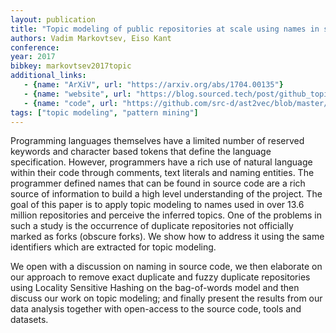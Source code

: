 ```yaml
---
layout: publication
title: "Topic modeling of public repositories at scale using names in source code"
authors: Vadim Markovtsev, Eiso Kant
conference:
year: 2017
bibkey: markovtsev2017topic
additional_links:
   - {name: "ArXiV", url: "https://arxiv.org/abs/1704.00135"}
   - {name: "website", url: "https://blog.sourced.tech/post/github_topic_modeling"}
   - {name: "code", url: "https://github.com/src-d/ast2vec/blob/master/topic_modeling.md"}
tags: ["topic modeling", "pattern mining"]
---
```

 Programming languages themselves have a limited number of reserved keywords and character based tokens that
define the language specification. However, programmers have a rich use of natural language within their code
through comments, text literals and naming entities. The programmer defined names that can be found in source
code are a rich source of information to build a high level understanding of the project. The goal of this paper
is to apply topic modeling to names used in over 13.6 million repositories and perceive the inferred topics.
One of the problems in such a study is the occurrence of duplicate repositories not officially marked as forks (obscure forks).
We show how to address it using the same identifiers which are extracted for topic modeling.

We open with a discussion on naming in source code, we then elaborate on our approach to remove exact duplicate
and fuzzy duplicate repositories using Locality Sensitive Hashing on the bag-of-words model and then discuss our work
on topic modeling; and finally present the results from our data analysis together with open-access to the source code,
tools and datasets.

